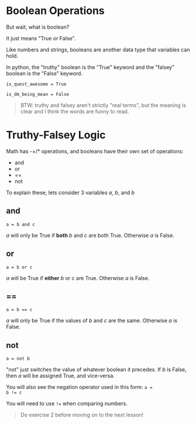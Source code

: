 # Boolean Operations

But wait, what is boolean?

It just means "True or False".

Like numbers and strings, booleans are another data type that variables can hold.

In python, the "truthy" boolean is the "True" keyword and the "falsey" boolean is the "False" keyword.

```
is_quest_awesome = True

is_dm_being_mean = False
```

> BTW: truthy and falsey aren't strictly "real terms", but the meaning is clear and I think the words are funny to read.

# Truthy-Falsey Logic
Math has -+/* operations, and booleans have their own set of operations:
- and
- or
- ==
- not

To explain these, lets consider 3 variables _a_, _b_, and _b_

## and
<code>a = b and c</code>

_a_ will only be True if **both** _b_ and _c_ are both True. Otherwise _a_ is False.

## or
<code>a = b or c</code>

_a_ will be True if **either** _b_ or _c_ are True. Otherwise _a_ is False.

## ==
<code>a = b == c</code>

_a_ will only be True if the values of _b_ and _c_ are the same. Otherwise _a_ is False.

## not
<code>a = not b</code>

"not" just switches the value of whatever boolean it precedes. If _b_ is False, then _a_ will be assigned True, and vice-versa. 

You will also see the negation operator used in this form: <code>a = b != c</code>

You will need to use <code>!=</code> when comparing numbers.


> Do exercise 2 before moving on to the next lesson!